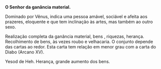 **O Senhor da ganância material.**

  

Dominado por Vênus, indica uma pessoa amável, sociável e afeita aos prazeres,
eloquente e que tem inclinação às artes, mas também ao outro sexo.

  

Realização completa da ganância material, bens , riquezas, herança.
Recolhimento de bens, às vezes roubo e velhacaria. O conjunto depende das
cartas ao redor. Esta carta tem relação em menor grau com a carta do Diabo
(Arcano XV).

  

Yesod de Heh. Herança, grande aumento dos bens.

